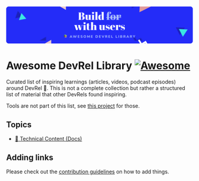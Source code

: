![logo](static/devrel-library-header.svg)

# Awesome DevRel Library [![Awesome](https://awesome.re/badge.svg)](https://awesome.re)

Curated list of inspiring learnings (articles, videos, podcast episodes) around DevRel 🥑. This is not a complete collection but rather a structured list of material that other DevRels found inspiring.

Tools are not part of this list, see [this project](https://github.com/devrelcollective/awesome-devrel#readme) for those.

## Topics

- [🔖 Technical Content (Docs)](https://github.com/buildwithusers/awesome-devrel-library/blob/main/topics/technical-content-docs.md)

## Adding links

Please check out the [contribution guidelines](CONTRIBUTING.md) on how to add things.

